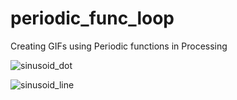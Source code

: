 # periodic_func_loop
Creating GIFs using Periodic functions in Processing

![sinusoid_dot](https://github.com/szeans/blob/main/periodic-loop/sinusoid_dot.gif)

![sinusoid_line](https://github.com/szeans/blob/main/periodic-loop/sinusoid_line.gif)
